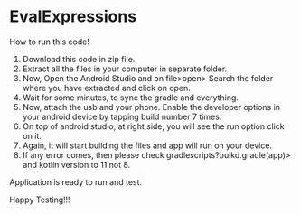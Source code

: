 # EvalExpressions
How to run this code!
1. Download this code in zip file.
2. Extract all the files in your computer in separate folder.
3. Now, Open the Android Studio and on file>open> Search the folder where you have extracted and click on open.
4. Wait for some minutes, to sync the gradle and everything.
5. Now, attach the usb and your phone. Enable the developer options in your android device by tapping build number 7 times.
6. On top of android studio, at right side, you will see the run option click on it.
7. Again, it will start building the files and app will run on your device.
8. If any error comes, then please check gradlescripts?buikd.gradle(app)> and kotlin version to 11 not 8.

Application is ready to run and test.

Happy Testing!!!
